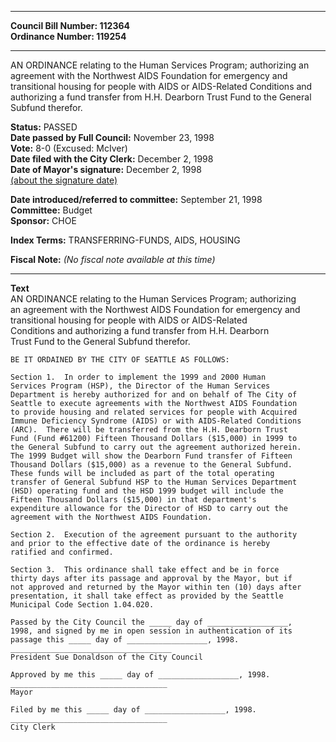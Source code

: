 * * * * *  
  
**Council Bill Number: [](#h0)[](#h2)112364**   
**Ordinance Number: 119254**  
  
* * * * *  
  
AN ORDINANCE relating to the Human Services Program; authorizing an agreement with the Northwest AIDS Foundation for emergency and transitional housing for people with AIDS or AIDS-Related Conditions and authorizing a fund transfer from H.H. Dearborn Trust Fund to the General Subfund therefor.  
  
**Status:** PASSED   
**Date passed by Full Council:** November 23, 1998   
**Vote:** 8-0 (Excused: McIver)   
**Date filed with the City Clerk:** December 2, 1998   
**Date of Mayor's signature:** December 2, 1998   
[(about the signature date)](/~public/approvaldate.htm)   
  
  
**Date introduced/referred to committee:** September 21, 1998   
**Committee:** Budget   
**Sponsor:** CHOE   
  
**Index Terms:** TRANSFERRING-FUNDS, AIDS, HOUSING  
  
**Fiscal Note:** *(No fiscal note available at this time)*  
  
* * * * *  
  
**Text**  
    AN ORDINANCE relating to the Human Services Program; authorizing  
    an agreement with the Northwest AIDS Foundation for emergency and  
    transitional housing for people with AIDS or AIDS-Related  
    Conditions and authorizing a fund transfer from H.H. Dearborn  
    Trust Fund to the General Subfund therefor.  
  
    BE IT ORDAINED BY THE CITY OF SEATTLE AS FOLLOWS:  
  
    Section 1.  In order to implement the 1999 and 2000 Human  
    Services Program (HSP), the Director of the Human Services  
    Department is hereby authorized for and on behalf of The City of  
    Seattle to execute agreements with the Northwest AIDS Foundation  
    to provide housing and related services for people with Acquired  
    Immune Deficiency Syndrome (AIDS) or with AIDS-Related Conditions  
    (ARC).  There will be transferred from the H.H. Dearborn Trust  
    Fund (Fund #61200) Fifteen Thousand Dollars ($15,000) in 1999 to  
    the General Subfund to carry out the agreement authorized herein.  
    The 1999 Budget will show the Dearborn Fund transfer of Fifteen  
    Thousand Dollars ($15,000) as a revenue to the General Subfund.  
    These funds will be included as part of the total operating  
    transfer of General Subfund HSP to the Human Services Department  
    (HSD) operating fund and the HSD 1999 budget will include the  
    Fifteen Thousand Dollars ($15,000) in that department's  
    expenditure allowance for the Director of HSD to carry out the  
    agreement with the Northwest AIDS Foundation.  
  
    Section 2.  Execution of the agreement pursuant to the authority  
    and prior to the effective date of the ordinance is hereby  
    ratified and confirmed.  
  
    Section 3.  This ordinance shall take effect and be in force  
    thirty days after its passage and approval by the Mayor, but if  
    not approved and returned by the Mayor within ten (10) days after  
    presentation, it shall take effect as provided by the Seattle  
    Municipal Code Section 1.04.020.  
  
    Passed by the City Council the _____ day of __________________,  
    1998, and signed by me in open session in authentication of its  
    passage this _____ day of __________________, 1998.  
    ____________________________________  
    President Sue Donaldson of the City Council  
  
    Approved by me this _____ day of __________________, 1998.  
    ___________________________________  
    Mayor  
  
    Filed by me this _____ day of __________________, 1998.  
    ___________________________________  
    City Clerk  
